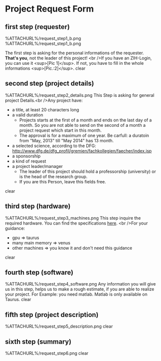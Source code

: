 # Project Request Form

## first step (requester)

<span class="twiki-macro IMAGE" type="frame" align="right"
caption="picture 2: personal information" width="170" zoom="on
">%ATTACHURL%/request_step1_b.png</span> <span class="twiki-macro IMAGE"
type="frame" align="right" caption="picture 1: login screen" width="170"
zoom="on
">%ATTACHURL%/request_step1_b.png</span>

The first step is asking for the personal informations of the requester.
**That's you**, not the leader of this project! \<br />If you have an
ZIH-Login, you can use it \<sup>\[Pic 1\]\</sup>. If not, you have to
fill in the whole informations \<sup>\[Pic.:2\]\</sup>. <span
class="twiki-macro IMAGE">clear</span>

## second step (project details)

<span class="twiki-macro IMAGE" type="frame" align="right"
caption="picture 3: project details" width="170" zoom="on
">%ATTACHURL%/request_step2_details.png</span> This Step is asking for
general project Details.\<br />Any project have:

-   a title, at least 20 characters long
-   a valid duration
    -   Projects starts at the first of a month and ends on the last day
        of a month. So you are not able to send on the second of a month
        a project request which start in this month.
    -   The approval is for a maximum of one year. Be carfull: a
        duratoin from "May, 2013" till "May 2014" has 13 month.
-   a selected science, according to the DFG:
    <http://www.dfg.de/dfg_profil/gremien/fachkollegien/faecher/index.jsp>
-   a sponsorship
-   a kind of request
-   a project leader/manager
    -   The leader of this project should hold a professorship
        (university) or is the head of the research group.
    -   If you are this Person, leave this fields free.

<span class="twiki-macro IMAGE">clear</span>

## third step (hardware)

<span class="twiki-macro IMAGE" type="frame" align="right"
caption="picture 4: hardware" width="170" zoom="on
">%ATTACHURL%/request_step3_machines.png</span> This step inquire the
required hardware. You can find the specifications [here](../archive/hardware.md).
\<br />For your guidance:

-   gpu => taurus
-   many main memory => venus
-   other machines => you know it and don't need this guidance

<span class="twiki-macro IMAGE">clear</span>

## fourth step (software)

<span class="twiki-macro IMAGE" type="frame" align="right"
caption="picture 5: software" width="170" zoom="on
">%ATTACHURL%/request_step4_software.png</span> Any information you will
give us in this step, helps us to make a rough estimate, if you are able
to realize your project. For Example: you need matlab. Matlab is only
available on Taurus. <span class="twiki-macro IMAGE">clear</span>

## fifth step (project description)

<span class="twiki-macro IMAGE" type="frame" align="right"
caption="picture 6: project description" width="170" zoom="on
">%ATTACHURL%/request_step5_description.png</span> <span
class="twiki-macro IMAGE">clear</span>

## sixth step (summary)

<span class="twiki-macro IMAGE" type="frame" align="right"
caption="picture 8: summary" width="170" zoom="on
">%ATTACHURL%/request_step6.png</span> <span
class="twiki-macro IMAGE">clear</span>
